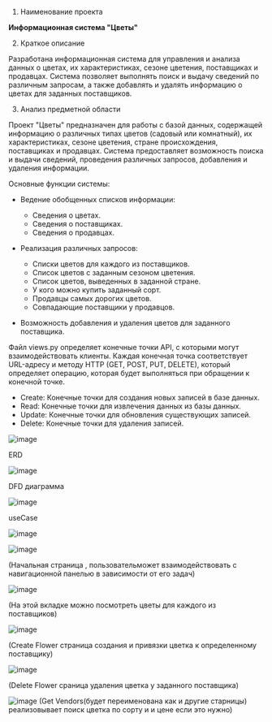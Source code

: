  1. Наименование проекта

**Информационная система "Цветы"**

 2. Краткое описание

Разработана информационная система для управления и анализа данных о цветах, их характеристиках, сезоне цветения, поставщиках и продавцах. Система позволяет выполнять поиск и выдачу сведений по различным запросам, а также добавлять и удалять информацию о цветах для заданных поставщиков.

 3. Анализ предметной области

Проект "Цветы" предназначен для работы с базой данных, содержащей информацию о различных типах цветов (садовый или комнатный), их характеристиках, сезоне цветения, стране происхождения, поставщиках и продавцах. Система предоставляет возможность поиска и выдачи сведений, проведения различных запросов, добавления и удаления информации.

Основные функции системы:
- Ведение обобщенных списков информации:
  - Сведения о цветах.
  - Сведения о поставщиках.
  - Сведения о продавцах.
  
- Реализация различных запросов:
  - Списки цветов для каждого из поставщиков.
  - Список цветов с заданным сезоном цветения.
  - Список цветов, выведенных в заданной стране.
  - У кого можно купить заданный сорт.
  - Продавцы самых дорогих цветов.
  - Совпадающие поставщики у продавцов.
  
- Возможность добавления и удаления цветов для заданного поставщика.

Файл views.py определяет конечные точки API, с которыми могут взаимодействовать клиенты. Каждая конечная точка соответствует URL-адресу и методу HTTP (GET, POST, PUT, DELETE), который определяет операцию, которая будет выполняться при обращении к конечной точке.
  - Create: Конечные точки для создания новых записей в базе данных.
  - Read: Конечные точки для извлечения данных из базы данных.
  - Update: Конечные точки для обновления существующих записей.
  - Delete: Конечные точки для удаления записей.

![image](https://github.com/Lek14/flower-32-/assets/125027733/f50a2a85-a7ce-4d9e-a529-6c742f0f7258)

ERD


![image](https://github.com/Lek14/flower-32-/assets/125027733/3776f1c6-2dda-49c7-bc21-1c27163e9fc4)


DFD диаграмма


![image](https://github.com/Lek14/flower-32-/assets/125027733/c8020907-35e2-4fa7-814b-9e5e4a9b64de)


useCase


![image](https://github.com/Lek14/flower-32-/assets/125027733/8574c06c-265c-4ede-9f43-3e78ae00267c)


![image](https://github.com/Lek14/flower-32-/assets/125027733/5d841bed-eca4-4a84-9a61-5eb67b436e33)

(Начальная страница , пользовательможет взаимодействовать с навигационной панелью в зависимости от его задач)

![image](https://github.com/Lek14/flower-32-/assets/125027733/2e8ba0db-1c4a-4529-9d12-9b664bc06b62)


(На этой вкладке можно посмотреть цветы для каждого из поставщиков)

![image](https://github.com/Lek14/flower-32-/assets/125027733/ad4075ba-5344-4636-8cfd-845aa5dbf8ca)


(Create Flower страница создания и привязки цветка к определенному поставщику)

                                     
![image](https://github.com/Lek14/flower-32-/assets/125027733/b50d1797-b972-4378-b15e-5b47786109d2)


(Delete Flower сраница удаления цветка у заданного поставщика)


![image](https://github.com/Lek14/flower-32-/assets/125027733/cf879ebc-cbd7-4b27-8679-87f0276fd2e4)
(Get Vendors(будет переименована как и другие старницы) реализовывает поиск цветка по сорту и и цене если это нужно)
